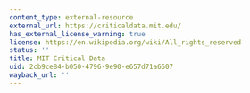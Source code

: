 ```yaml
---
content_type: external-resource
external_url: https://criticaldata.mit.edu/
has_external_license_warning: true
license: https://en.wikipedia.org/wiki/All_rights_reserved
status: ''
title: MIT Critical Data
uid: 2cb9ce84-b050-4796-9e90-e657d71a6607
wayback_url: ''
---
```

